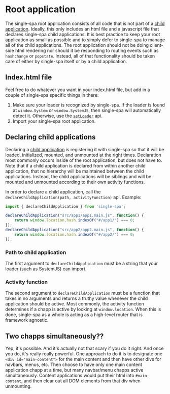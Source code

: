 # Root application
The single-spa root application consists of all code that is not part of a
[child application](/docs/child-application.md). Ideally, this only includes an html file
and a javascript file that declares single-spa child applications. It is best practice to keep your
root application as small as possible and to simply defer to single-spa to manage
all of the child applications. The root application should not be doing client-side html
rendering nor should it be responding to routing events such as `hashchange` or `popstate`.
Instead, all of that functionality should be taken care of either by single-spa itself or by
a child application.

## Index.html file
Feel free to do whatever you want in your index.html file, but add in a couple of single-spa
specific things in there:

1. Make sure your loader is recognized by single-spa. If the loader is found at `window.System` or `window.SystemJS`,
   then single-spa will automatically detect it. Otherwise, use the [`setLoader`](/docs/single-spa-api.md#setLoader) api.
1. Import your single-spa root application.

## Declaring child applications

Declaring a [child application](/docs/child-applications.md) is registering it with single-spa so that it will be loaded,
initialized, mounted, and unmounted at the right times. Declaration most commonly occurs inside of the root application, but
does not have to. Note that if a child application is declared from within another child application, that no hierarchy
will be maintained between the child applications. Instead, the child applications will be siblings and will be mounted
and unmounted according to their own activity functions.

In order to declare a child application, call the `declareChildApplication(path, activityFunction)` api. Example:

```js
import { declareChildApplication } from 'single-spa';

declareChildApplication("src/app1/app1.main.js", function() {
	return window.location.hash.indexOf("#/app1/") === 0;
});
declareChildApplication("src/app2/app2.main.js", function() {
	return window.location.hash.indexOf("#/app2/") === 0;
});
```

### Path to child application
The first argument to `declareChildApplication` must be a string that your loader (such as SystemJS) can import.

### Activity function
The second argument to `declareChildApplication` must be a function that takes in no arguments and returns a truthy
value whenever the child application should be active. Most commonly, the activity function determines if a chapp
is active by looking at `window.location`. When this is done, single-spa as a whole is acting as a high-level router
that is framework agnostic.

## Two chapps simultaneously??
Yep, it's possible. And it's actually not that scary if you do it right. And once you do,
it's really really powerful. One approach to do it is to designate one `<div id="main-content">` for the main
content and then have other divs for navbars, menus, etc. Then choose to have
only one main content application chapp at a time, but many navbar/menu chapps active
simultaneously. Content applications would put their html into `#main-content`, and then clear out all DOM elements
from that div when unmounting.
